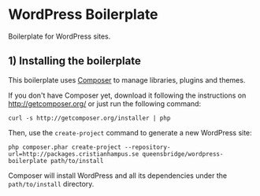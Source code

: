 # WordPress Boilerplate

Boilerplate for WordPress sites.

## 1) Installing the boilerplate

This boilerplate uses [Composer][1] to manage libraries, plugins and themes.

If you don't have Composer yet, download it following the instructions on http://getcomposer.org/ or just run the following command:

    curl -s http://getcomposer.org/installer | php

Then, use the `create-project` command to generate a new WordPress site:

    php composer.phar create-project --repository-url=http://packages.cristianhampus.se queensbridge/wordpress-boilerplate path/to/install

Composer will install WordPress and all its dependencies under the `path/to/install` directory.

[1]:  http://getcomposer.org/